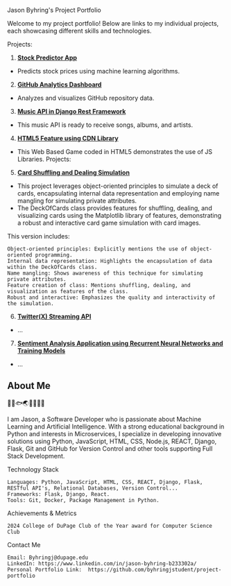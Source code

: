 Jason Byhring's Project Portfolio

Welcome to my project portfolio! Below are links to my individual projects, each showcasing different skills and technologies. 

Projects:
1. **[Stock Predictor App](https://stock-predictor-app-mqwmxskm5sj5aakmxztdws.streamlit.app/)**
- Predicts stock prices using machine learning algorithms.

2. **[GitHub Analytics Dashboard](https://app-repository-analytics-dashboard-3lzt68td3o2amm4jhip6vv.streamlit.app/)**
- Analyzes and visualizes GitHub repository data.

3. **[Music API in Django Rest Framework](https://github.com/byhringjstudent/API-Django-Rest)**
- This music API is ready to receive songs, albums, and artists.

4. **[HTML5 Feature using CDN Library](https://github.com/byhringjstudent/HTML5-Feature)**
- This Web Based Game coded in HTML5 demonstrates the use of JS Libraries.
Projects:

5. **[Card Shuffling and Dealing Simulation](https://stock-predictor-app-mqwmxskm5sj5aakmxztdws.streamlit.app/)**
- This project leverages object-oriented principles to simulate a deck of cards, encapsulating internal data representation and employing name mangling for simulating private attributes.
- The DeckOfCards class provides features for shuffling, dealing, and visualizing cards using the Matplotlib library of features, demonstrating a robust and interactive card game simulation with card images.

This version includes:

    Object-oriented principles: Explicitly mentions the use of object-oriented programming.
    Internal data representation: Highlights the encapsulation of data within the DeckOfCards class.
    Name mangling: Shows awareness of this technique for simulating private attributes.
    Feature creation of class: Mentions shuffling, dealing, and visualization as features of the class.
    Robust and interactive: Emphasizes the quality and interactivity of the simulation.

6. **[Twitter(X) Streaming API](https://github.com/byhringjstudent/)**
- ...

7. **[Sentiment Analysis Application using Recurrent Neural Networks and Training Models](https://github.com/byhringjstudent/)** 
- ...

## About Me
🧠🐍🐟🌏🎯🍍🌿💥

I am Jason, a Software Developer who is passionate about Machine Learning and Artificial Intelligence.  With a strong educational background in Python and interests in Microservices, I specialize in developing innovative solutions using Python, JavaScript, HTML, CSS, Node.js, REACT, Django, Flask, Git and GitHub for Version Control and other tools supporting Full Stack Development.

Technology Stack

    Languages: Python, JavaScript, HTML, CSS, REACT, Django, Flask, RESTful API's, Relational Databases, Version Control...
    Frameworks: Flask, Django, React.
    Tools: Git, Docker, Package Management in Python.

Achievements & Metrics

    2024 College of DuPage Club of the Year award for Computer Science Club

Contact Me

    Email: Byhringj@dupage.edu
    LinkedIn: https://www.linkedin.com/in/jason-byhring-b233302a/
    Personal Portfolio Link:  https://github.com/byhringjstudent/project-portfolio
